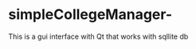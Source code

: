 simpleCollegeManager-
=====================

This is a gui interface with Qt that works with sqllite db